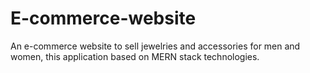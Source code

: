 # E-commerce-website
An e-commerce website to sell jewelries and accessories for men and women, this application based on MERN stack technologies.
